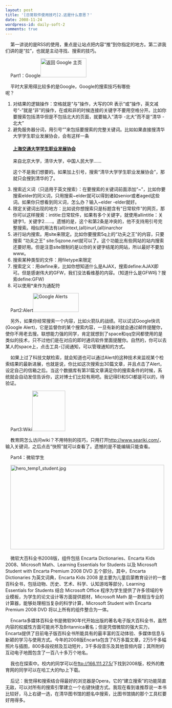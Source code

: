 ```yaml
---
layout: post
title: '[日常软件使用技巧]2.这是什么意思？'
date: 2008-11-24
wordpress-id: daily-soft-2
comments: true
---
```

<p>&#160;&#160;&#160; 第一讲说的是RSS的使用，重点是让站点把内容“推”到你指定的地方。第二讲我们讲的是“拉”，也就是主动寻找、搜索的技巧。</p>  <p>&#160;&#160;&#160; Part1：Google<a href="http://www.google.cn/"><img height="59" alt="返回 Google 主页" src="http://www.google.cn/images/google_sm.gif" width="143" border="0" /></a></p>  <p>&#160;&#160;&#160; 平时大家用得比较多的是Google，Google的搜索技巧有哪些呢？&#160;&#160;&#160;&#160;&#160;&#160;&#160;&#160;&#160;&#160;&#160;&#160;&#160;&#160;&#160;&#160;&#160;&#160;&#160;&#160;&#160;&#160;&#160;&#160;&#160;&#160;&#160; </p>  <ol>   <li>对结果的逻辑操作：空格就是“与”操作，大写的OR 表示“或”操作，英文减号“-”就是“非”的操作，在或和非的时候连接的关键字不要用空格分开。比如你要搜索包括清华但是不包括北大的页面，就要输入“清华 -北大”而不是“清华 - 北大” </li>    <li>避免服务器分词，用引号“”来包括要搜索的完整关键词。比如如果直接搜清华大学学生职业发展协会，会有这样一条      <h4><a href="http://www.job.sjtu.edu.cn/scda/announce.aspx?id=58">上海交通大学学生职业发展协会</a></h4>      <p>来自北京大学，清华大学，中国人民大学…… </p>      <p>这个不是我们想要的。如果加上引号，搜索“清华大学学生职业发展协会”，那就只会搜到清华的了。 </p>   </li>    <li>搜索近义词（只适用于英文搜索）：在要搜索的关键词前面添加“~”，比如你要搜索elder的同义词，只用搜索~elder就可以得到诸如senior或者aged这些词。如果你只想看到同义词，怎么办？输入~elder -elder就好。 </li>    <li>限定关键词出现的地方：比如说你想搜索只是标题含有“日常软件”的网页，那你可以这样搜索：intitle:日常软件，如果有多个关键字，就使用allintitle：关键字1，关键字2……。遗憾的是，这个和第2条是冲突的，他不支持用引号完整搜索。相似的用法有(all)intext,(all)inurl,(all)inarchor </li>    <li>进行站内搜索。用site来限定。比如你要搜索5q上的“功夫之王”的内容，只要搜索 “功夫之王” site:5qzone.net就可以了。这个功能比有些网站的站内搜索还要好用。但是注意site限制的是以你的关键字结尾的网站，所以最好不要加www。 </li>    <li>搜索某种类型的文件：用filetype来限定 </li>    <li>搜索定义：用define来，比如你想知道什么是AJAX，搜索define:AJAX即可。但是感谢伟大的GFW，我们没法看维基的内容。（知道什么是GFW吗？搜索define:GFW) </li>    <li>可以使用*来作为通配符</li> </ol>  <p>&#160;&#160;&#160; Part2:Alert<a href="http://www.google.com/alerts?hl=zh-CN&amp;gl="><img height="59" alt="Google Alerts" src="http://www.google.com/alerts/logo.gif?hl=zh-CN&amp;gl=" width="143" border="0" /></a></p>  <p>&#160;&#160;&#160; 另外，如果你经常搜索一个内容，比如火箭队的战绩。可以试试Google快讯(Google Alert)，它是监督你的某个搜索内容，一旦有新的就会通过邮件提醒你，使你不用老去搜。联想能力强的同学，肯定就想到了space和qq空间都使用的是类似的技术，只不过他们是在对应的即时通讯软件里面提醒你。自然的，你可以去某人的space上，点击工具-订阅通知，可以管理通知的方式。</p>  <p>&#160;&#160;&#160; 如果上过了科技文献检索，就会知道也可以通过Alert的这种技术来监视某个检索结果的最新进展，也就是说，你比如这次搜索出30篇文章，并且点击了Alert，设定自己的信箱之后。当这个数据库有第31篇文章满足你的搜索条件的时候，系统就会自动发信告诉你，这对博士们比较有用吧。我记得EI和SCI都是可以的，待验证。</p>  <p>&#160;&#160;&#160; Part3:Wiki<a href="http://images.google.cn/imgres?imgurl=http://blogoehlert.typepad.com/photos/uncategorized/350pxnohatlogoxibigtextdeutsch.png&amp;imgrefurl=http://www.fqyy.org/autumn/%3Fp%3D4%26date%3D2006-08&amp;h=429&amp;w=350&amp;sz=117&amp;hl=zh-CN&amp;start=1&amp;um=1&amp;tbnid=24pf7x0yGYKB1M:&amp;tbnh=126&amp;tbnw=103&amp;prev=/images%3Fq%3DWiki%26ndsp%3D20%26um%3D1%26complete%3D1%26hl%3Dzh-CN%26newwindow%3D1%26client%3Daff-cs-worldbrowser%26hs%3D2u8%26sa%3DN"><img height="126" src="http://tbn0.google.cn/images?q=tbn:24pf7x0yGYKB1M:" width="103" /></a></p>  <p>&#160;&#160;&#160; 教育网怎么访问wiki？不用特别的技巧，只用打开<a title="http://www.seariki.com/" href="http://www.seariki.com/">http://www.seariki.com/</a>，输入关键词，之后点击“快照”就可以查看了。遗憾的是不能编辑只能查看。</p>  <p>&#160;&#160;&#160; Part4：微软学生</p>  <p>&#160;&#160;&#160; <img height="263" alt="hero_temp1_student.jpg" src="http://img.verycd.com/posts/0707/post-338429-1185080331.jpg" width="480" /></p>  <p>&#160;&#160;&#160; 微软大百科全书2008版，组件包括 Encarta Dictionaries、Encarta Kids 2008、Microsoft Math、Learning Essentials for Students 以及 Microsoft Student with Encarta Premium 2008 DVD 五个部分。其中，Encarta Dictionaries 为英文词典，Encarta Kids 2008 是主要为儿童启蒙教育设计的一套百科全书，包括动物、历史、艺术、科学、认知游戏等部分，Learning Essentials for Students 结合 Microsoft Office 程序为学生提供了许多领域的专业模板，为学生的论文设计等方面提供题材，Microsoft Math 是一款相当专业的计算器，能够处理相当复杂的科学计算，Microsoft Student with Encarta Premium 2008 DVD 将以上所有的组件整合为一体。</p>  <p>&#160;&#160;&#160; Encarta多媒体百科全书是微软90年代开始出版的著名电子版大百科全书，虽然内容的权威性方面可能尚不及Britannica著名；但是凭借微软的强大实力，Encarta提供了目前电子版百科全书所能具有的最丰富的互动体验、多媒体信息与新颖的学习与使用方式。今年的2008版Encarta包含了6万多篇文章，2万5千多幅照片与插图，800多段视频及互动短片，3千多段音乐及其他音频内容；其所附的互动电子地图包含了一百八十多万个地名。 </p>  <p>&#160;&#160;&#160; 我也在探索中。校内的同学可以在<a href="ftp://166.111.27.5/">ftp://166.111.27.5/</a>下找到2008版，校外的教育网的同学可以在哈工大的ftp上下载。</p>  <p>&#160;&#160;&#160; 后记：我觉得和搜索结合得最好的浏览器是Opera，它的“建立搜索”的功能简直无敌，可以对所有的搜索引擎建立一个右键快捷方式。我现在看到谁推荐说一本书比较好，马上右键一选，在清华图书馆的题名中搜索，比图书馆搞的那个工具栏要好用得多。</p>
